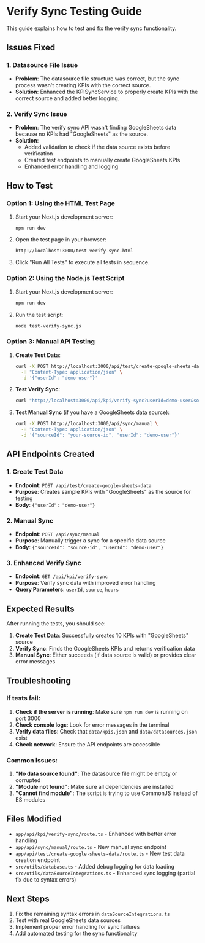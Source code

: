 # Verify Sync Testing Guide

This guide explains how to test and fix the verify sync functionality.

## Issues Fixed

### 1. Datasource File Issue
- **Problem**: The datasource file structure was correct, but the sync process wasn't creating KPIs with the correct source.
- **Solution**: Enhanced the KPISyncService to properly create KPIs with the correct source and added better logging.

### 2. Verify Sync Issue
- **Problem**: The verify sync API wasn't finding GoogleSheets data because no KPIs had "GoogleSheets" as the source.
- **Solution**: 
  - Added validation to check if the data source exists before verification
  - Created test endpoints to manually create GoogleSheets KPIs
  - Enhanced error handling and logging

## How to Test

### Option 1: Using the HTML Test Page

1. Start your Next.js development server:
   ```bash
   npm run dev
   ```

2. Open the test page in your browser:
   ```
   http://localhost:3000/test-verify-sync.html
   ```

3. Click "Run All Tests" to execute all tests in sequence.

### Option 2: Using the Node.js Test Script

1. Start your Next.js development server:
   ```bash
   npm run dev
   ```

2. Run the test script:
   ```bash
   node test-verify-sync.js
   ```

### Option 3: Manual API Testing

1. **Create Test Data**:
   ```bash
   curl -X POST http://localhost:3000/api/test/create-google-sheets-data \
     -H "Content-Type: application/json" \
     -d '{"userId": "demo-user"}'
   ```

2. **Test Verify Sync**:
   ```bash
   curl "http://localhost:3000/api/kpi/verify-sync?userId=demo-user&source=GoogleSheets&hours=24"
   ```

3. **Test Manual Sync** (if you have a GoogleSheets data source):
   ```bash
   curl -X POST http://localhost:3000/api/sync/manual \
     -H "Content-Type: application/json" \
     -d '{"sourceId": "your-source-id", "userId": "demo-user"}'
   ```

## API Endpoints Created

### 1. Create Test Data
- **Endpoint**: `POST /api/test/create-google-sheets-data`
- **Purpose**: Creates sample KPIs with "GoogleSheets" as the source for testing
- **Body**: `{"userId": "demo-user"}`

### 2. Manual Sync
- **Endpoint**: `POST /api/sync/manual`
- **Purpose**: Manually trigger a sync for a specific data source
- **Body**: `{"sourceId": "source-id", "userId": "demo-user"}`

### 3. Enhanced Verify Sync
- **Endpoint**: `GET /api/kpi/verify-sync`
- **Purpose**: Verify sync data with improved error handling
- **Query Parameters**: `userId`, `source`, `hours`

## Expected Results

After running the tests, you should see:

1. **Create Test Data**: Successfully creates 10 KPIs with "GoogleSheets" source
2. **Verify Sync**: Finds the GoogleSheets KPIs and returns verification data
3. **Manual Sync**: Either succeeds (if data source is valid) or provides clear error messages

## Troubleshooting

### If tests fail:

1. **Check if the server is running**: Make sure `npm run dev` is running on port 3000
2. **Check console logs**: Look for error messages in the terminal
3. **Verify data files**: Check that `data/kpis.json` and `data/datasources.json` exist
4. **Check network**: Ensure the API endpoints are accessible

### Common Issues:

1. **"No data source found"**: The datasource file might be empty or corrupted
2. **"Module not found"**: Make sure all dependencies are installed
3. **"Cannot find module"**: The script is trying to use CommonJS instead of ES modules

## Files Modified

- `app/api/kpi/verify-sync/route.ts` - Enhanced with better error handling
- `app/api/sync/manual/route.ts` - New manual sync endpoint
- `app/api/test/create-google-sheets-data/route.ts` - New test data creation endpoint
- `src/utils/database.ts` - Added debug logging for data loading
- `src/utils/dataSourceIntegrations.ts` - Enhanced sync logging (partial fix due to syntax errors)

## Next Steps

1. Fix the remaining syntax errors in `dataSourceIntegrations.ts`
2. Test with real GoogleSheets data sources
3. Implement proper error handling for sync failures
4. Add automated testing for the sync functionality





